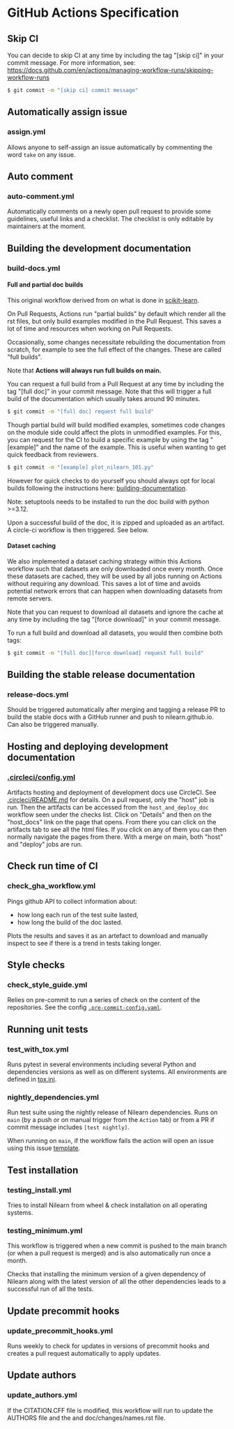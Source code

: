 # GitHub Actions Specification

## Skip CI

You can decide to skip CI at any time by including the tag "[skip ci]" in your commit message.
For more information, see: https://docs.github.com/en/actions/managing-workflow-runs/skipping-workflow-runs

```bash
$ git commit -m "[skip ci] commit message"
```

## Automatically assign issue

### assign.yml

Allows anyone to self-assign an issue automatically by commenting the word `take` on any issue.

## Auto comment

### auto-comment.yml

Automatically comments on a newly open pull request to provide some guidelines, useful links and a checklist. The checklist is only editable by maintainers at the moment.

## Building the development documentation

### build-docs.yml

#### Full and partial doc builds

This original workflow derived from on what is done in [scikit-learn](https://github.com/scikit-learn/scikit-learn).

On Pull Requests, Actions run "partial builds" by default which render all the rst files,
but only build examples modified in the Pull Request.
This saves a lot of time and resources when working on Pull Requests.

Occasionally, some changes necessitate rebuilding the documentation from scratch,
for example to see the full effect of the changes.
These are called "full builds".

Note that **Actions will always run full builds on main.**

You can request a full build from a Pull Request at any time by including the tag "[full doc]" in your commit message.
Note that this will trigger a full build of the documentation which usually takes around 90 minutes.

```bash
$ git commit -m "[full doc] request full build"
```

Though partial build will build modified examples, sometimes code changes on the module side could affect the plots in unmodified examples.
For this, you can request for the CI to build a specific example by using the tag "[example]" and the name of the example. This is useful when wanting to get quick feedback from reviewers.

```bash
$ git commit -m "[example] plot_nilearn_101.py"
```

However for quick checks to do yourself you should always opt for local builds following the instructions here: [building-documentation](https://nilearn.github.io/stable/development.html#building-documentation).

Note: setuptools needs to be installed to run the doc build with python >=3.12.

Upon a successful build of the doc, it is zipped and uploaded as an artifact.
A circle-ci workflow is then triggered. See below.

#### Dataset caching

We also implemented a dataset caching strategy within this Actions workflow such that datasets are only downloaded once every month.
Once these datasets are cached, they will be used by all jobs running on Actions without requiring any download.
This saves a lot of time and avoids potential network errors that can happen when downloading datasets from remote servers.

Note that you can request to download all datasets and ignore the cache at any time
by including the tag "[force download]" in your commit message.

To run a full build and download all datasets, you would then combine both tags:

```bash
$ git commit -m "[full doc][force download] request full build"
```

## Building the stable release documentation

### release-docs.yml

Should be triggered automatically after merging and tagging a release PR to
build the stable docs with a GitHub runner and push to nilearn.github.io.
Can also be triggered manually.

## Hosting and deploying development documentation

### [.circleci/config.yml](/.circleci/config.yml)

Artifacts hosting and deployment of development docs use CircleCI.
See [.circleci/README.md](../../.circleci/README.md) for details.
On a pull request, only the "host" job is run.
Then the artifacts can be accessed from the `host_and_deploy_doc` workflow seen under the checks list.
Click on "Details" and then on the "host_docs" link on the page that opens.
From there you can click on the artifacts tab to see all the html files.
If you click on any of them you can then normally navigate the pages from there.
With a merge on main, both "host" and "deploy" jobs are run.

## Check run time of CI

### check_gha_workflow.yml

Pings github API to collect information about:
- how long each run of the test suite lasted,
- how long the build of the doc lasted.

Plots the results and saves it as an artefact to download and manually inspect
to see if there is a trend in tests taking longer.

## Style checks

### check_style_guide.yml

Relies on pre-commit to run a series of check on the content of the repositories.
See the config [`.pre-commit-config.yaml`](../../.pre-commit-config.yaml).

## Running unit tests

### test_with_tox.yml

Runs pytest in several environments including several Python and dependencies versions as well as on different systems.
All environments are defined in [tox.ini](../../tox.ini).

### nightly_dependencies.yml

Run test suite using the nightly release of Nilearn dependencies.
Runs on `main` (by a push or on manual trigger from the `Action` tab)
or from a PR if commit message includes `[test nightly]`.

When running on `main`, if the workflow fails the action will open an issue
using this issue [template](../nightly_failure.md).

## Test installation

### testing_install.yml

Tries to install Nilearn from wheel & check installation on all operating systems.

### testing_minimum.yml

This workflow is triggered when a new commit is pushed to the main branch (or when a pull request is merged) and is also automatically run once a month.

Checks that installing the minimum version of a given dependency of Nilearn
along with the latest version of all the other dependencies leads to a successful run of all the tests.

## Update precommit hooks

### update_precommit_hooks.yml

Runs weekly to check for updates in versions of precommit hooks and creates a pull request automatically to apply updates.

## Update authors

### update_authors.yml

If the CITATION.CFF file is modified,
this workflow will run to update the AUTHORS file
and the and doc/changes/names.rst file.
